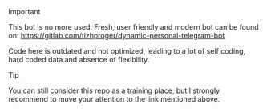 > [!IMPORTANT]
> This bot is no more used. Fresh, user friendly and modern bot can be found on: https://gitlab.com/tizhproger/dynamic-personal-telegram-bot
> 
> Code here is outdated and not optimized, leading to a lot of self coding, hard coded data and absence of flexibility.

> [!TIP]
> You can still consider this repo as a training place, but I strongly recommend to move your attention to the link mentioned above.

